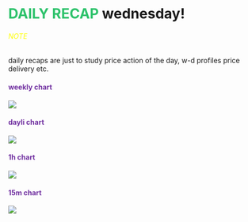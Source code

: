 # <font color="#2DC26B">DAILY RECAP</font> wednesday!
###### <font color="#ffff00">NOTE</font>
daily recaps are just to study price action of the day,
w-d profiles price delivery etc.
#### <font color="#7030a0">weekly chart</font>
![](https://i.imgur.com/3oNTjCU.png)
#### <font color="#7030a0">dayli chart</font>
![](https://i.imgur.com/rIREGPz.png)
#### <font color="#7030a0">1h chart</font>
![](https://i.imgur.com/3KovUzI.png)
#### <font color="#7030a0">15m chart</font>
![](https://i.imgur.com/csRMLyU.png)

